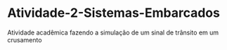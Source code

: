 # Atividade-2-Sistemas-Embarcados
Atividade acadêmica fazendo a simulação de um sinal de trânsito em um crusamento
